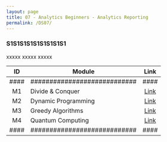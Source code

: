 ```yaml
---
layout: page
title: 07 - Analytics Beginners - Analytics Reporting
permalink: /DS07/
---
```


<h3>S1S1S1S1S1S1S1S1S1</h3>

xxxxx xxxxx xxxxx

| ID | Module                     |Link|
|:--:|----------------------------|:--:|
|####|############################|####|
| M1 | Divide & Conquer           |[Link](/03-MSDS-Courses/DS03/M1/)|
| M2 | Dynamic Programming        |[Link](/03-MSDS-Courses/DS03/M2/)|
| M3 | Greedy Algorithms          |[Link](/03-MSDS-Courses/DS03/M3/)|
| M4 | Quantum Computing          |[Link](/03-MSDS-Courses/DS03/M4/)|
|####|############################|####|

